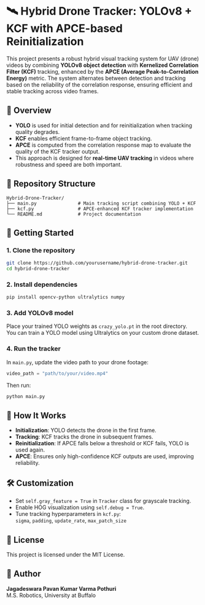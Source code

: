 # 🛰️ Hybrid Drone Tracker: YOLOv8 + KCF with APCE-based Reinitialization

This project presents a robust hybrid visual tracking system for UAV (drone) videos by combining **YOLOv8 object detection** with **Kernelized Correlation Filter (KCF)** tracking, enhanced by the **APCE (Average Peak-to-Correlation Energy)** metric. The system alternates between detection and tracking based on the reliability of the correlation response, ensuring efficient and stable tracking across video frames.

## 📌 Overview

- **YOLO** is used for initial detection and for reinitialization when tracking quality degrades.
- **KCF** enables efficient frame-to-frame object tracking.
- **APCE** is computed from the correlation response map to evaluate the quality of the KCF tracker output.
- This approach is designed for **real-time UAV tracking** in videos where robustness and speed are both important.

## 📂 Repository Structure

```
Hybrid-Drone-Tracker/
├── main.py               # Main tracking script combining YOLO + KCF
├── kcf.py                # APCE-enhanced KCF tracker implementation
└── README.md             # Project documentation
```

## 🚀 Getting Started

### 1. Clone the repository

```bash
git clone https://github.com/yourusername/hybrid-drone-tracker.git
cd hybrid-drone-tracker
```

### 2. Install dependencies

```bash
pip install opencv-python ultralytics numpy
```

### 3. Add YOLOv8 model

Place your trained YOLO weights as `crazy_yolo.pt` in the root directory.  
You can train a YOLO model using Ultralytics on your custom drone dataset.

### 4. Run the tracker

In `main.py`, update the video path to your drone footage:

```python
video_path = "path/to/your/video.mp4"
```

Then run:

```bash
python main.py
```

## 🧠 How It Works

- **Initialization**: YOLO detects the drone in the first frame.
- **Tracking**: KCF tracks the drone in subsequent frames.
- **Reinitialization**: If APCE falls below a threshold or KCF fails, YOLO is used again.
- **APCE**: Ensures only high-confidence KCF outputs are used, improving reliability.

## 🛠️ Customization

- Set `self.gray_feature = True` in `Tracker` class for grayscale tracking.
- Enable HOG visualization using `self.debug = True`.
- Tune tracking hyperparameters in `kcf.py`:  
  `sigma`, `padding`, `update_rate`, `max_patch_size`

## 📄 License

This project is licensed under the MIT License.

## 👤 Author

**Jagadeswara Pavan Kumar Varma Pothuri**  
M.S. Robotics, University at Buffalo  
